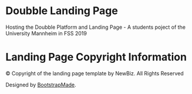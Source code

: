 # Doubble Landing Page
Hosting the Doubble Platform and Landing Page - A students poject of the University Mannheim in FSS 2019

# Landing Page Copyright Information
© Copyright of the landing page template by NewBiz. All Rights Reserved

Designed by [BootstrapMade](https://bootstrapmade.com/). 
